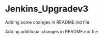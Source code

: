 # Jenkins_Upgradev3
Adding some changes in README.md file

Adding additional changes in README.md file
